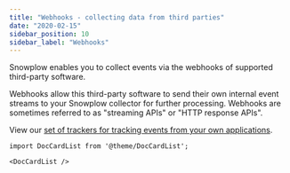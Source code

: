 ```yaml
---
title: "Webhooks - collecting data from third parties"
date: "2020-02-15"
sidebar_position: 10
sidebar_label: "Webhooks"
---
```


Snowplow enables you to collect events via the webhooks of supported third-party software.

Webhooks allow this third-party software to send their own internal event streams to your Snowplow collector for further processing. Webhooks are sometimes referred to as "streaming APIs" or "HTTP response APIs".

View our [set of trackers for tracking events from your own applications](/docs/collecting-data/collecting-from-own-applications/index.md).

```mdx-code-block
import DocCardList from '@theme/DocCardList';

<DocCardList />
```
